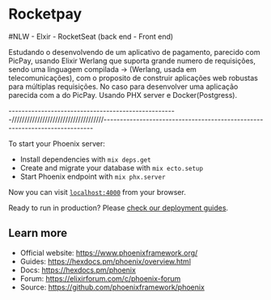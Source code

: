 # Rocketpay

#NLW - Elxir - RocketSeat (back end - Front end)

Estudando o desenvolvendo de um aplicativo de pagamento, parecido com PicPay, usando Elixir Werlang que suporta grande numero de requisições, sendo uma linguagem compilada → (Werlang, usada em telecomunicações), com o proposito de construir aplicações web robustas para múltiplas requisições. No caso para desenvolver uma aplicação parecida com a do PicPay.
Usando PHX server e Docker(Postgress).

----------------------------------------------------////////////////////////////////////---------------------------------------------------------------------------


To start your Phoenix server:

  * Install dependencies with `mix deps.get`
  * Create and migrate your database with `mix ecto.setup`
  * Start Phoenix endpoint with `mix phx.server`

Now you can visit [`localhost:4000`](http://localhost:4000) from your browser.

Ready to run in production? Please [check our deployment guides](https://hexdocs.pm/phoenix/deployment.html).

## Learn more

  * Official website: https://www.phoenixframework.org/
  * Guides: https://hexdocs.pm/phoenix/overview.html
  * Docs: https://hexdocs.pm/phoenix
  * Forum: https://elixirforum.com/c/phoenix-forum
  * Source: https://github.com/phoenixframework/phoenix
